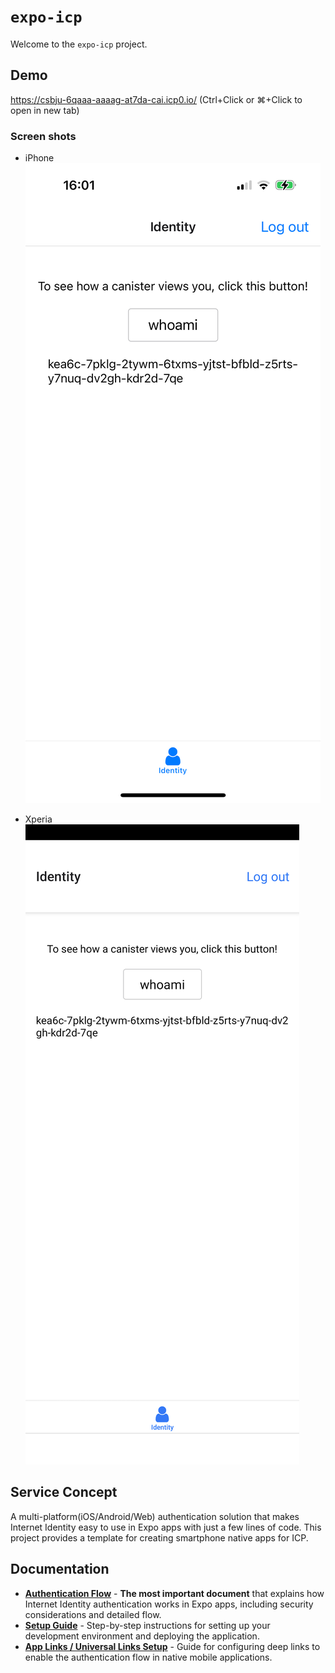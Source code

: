 # `expo-icp`

Welcome to the `expo-icp` project.

## Demo

<a href="https://csbju-6qaaa-aaaag-at7da-cai.icp0.io/?v=1" target="_blank" rel="noopener noreferrer">https://csbju-6qaaa-aaaag-at7da-cai.icp0.io/</a>
(Ctrl+Click or ⌘+Click to open in new tab)

### Screen shots

- iPhone
  ![iPhone](./docs/images/iphone.jpeg)

- Xperia
  ![Xperia](./docs/images/xperia.png)

## Service Concept

A multi-platform(iOS/Android/Web) authentication solution that makes Internet Identity easy to use in Expo apps with just a few lines of code. This project provides a template for creating smartphone native apps for ICP.

## Documentation

- **[Authentication Flow](docs/authentication-flow.md)** - **The most important document** that explains how Internet Identity authentication works in Expo apps, including security considerations and detailed flow.
- **[Setup Guide](docs/setup.md)** - Step-by-step instructions for setting up your development environment and deploying the application.
- **[App Links / Universal Links Setup](docs/deep-links.md)** - Guide for configuring deep links to enable the authentication flow in native mobile applications.
